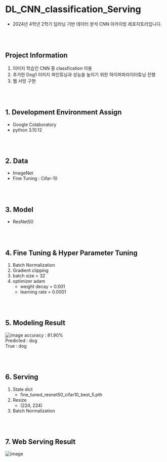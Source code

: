 # DL_CNN_classification_Serving
- 2024년 4학년 2학기 딥러닝 기반 데이터 분석 CNN 아카이빙 레포지토리입니다. 

</br></br>
## Project Information
1. 이미지 학습인 CNN 중 classfication 이용  
2. 추가한 Dog1 이미지 파인튜닝과 성능을 높이기 위한 하이퍼파라이터튜닝 진행  
3. 웹 서빙 구현

</br></br>

## 1. Development Environment Assign
- Google Colaboratory
- python 3.10.12
  
</br></br>

## 2. Data
- ImageNet
- Fine Tuning : Cifar-10

</br></br>

## 3. Model
- ResNet50

</br></br>

## 4. Fine Tuning & Hyper Parameter Tuning 
1. Batch Normalization
2. Gradient clipping
3. batch size = 32
4. optimizer adam
   - weight decay = 0.001
   - learning rate = 0.0001

</br></br>

## 5. Modeling Result
![image](https://github.com/user-attachments/assets/3d4ae3d7-67ee-458e-898d-11e55b912a69)
accuracy : 81.90%  
Predicted : dog  
True : dog

</br></br>

## 6. Serving
1. State dict
     - fine_tuned_resnet50_cifar10_best_5.pth
2. Resize
     - (224, 224)
3. Batch Normalization

</br></br>

## 7. Web Serving Result
![image](https://github.com/user-attachments/assets/a2651345-2723-4845-baa2-b290ba5037e2)

